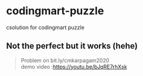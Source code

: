 # codingmart-puzzle
csolution for codingmart puzzle
## Not the perfect but it works (hehe)
> Problem on bit.ly/cmkarpagam2020 <br>
> demo video :https://youtu.be/bJqRE7rhXsk
